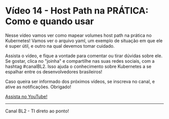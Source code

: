 # Vídeo 14 - Host Path na PRÁTICA: Como e quando usar

Nesse vídeo vamos ver como mapear volumes host path na prática no Kubernetes! Vamos ver o arquivo yaml, um exemplo de situação em que ele é super útil, e outro na qual devemos tomar cuidado.

Assista o vídeo, e fique a vontade para comentar ou tirar dúvidas sobre ele. Se gostar, clica no "joinha" e compartilhe nas suas redes sociais, com a hashtag #canalBL2. Isso ajuda o conhecimento sobre Kubernetes a se espalhar entre os desenvolvedores brasileiros!

Caso queira ser informado dos próximos vídeos, se inscreva no canal, e ative as notificações. Obrigado!

[Assista no YouTube!](https://youtu.be/6EZiPY9mqHQ)

---
Canal BL2  - TI direto ao ponto!